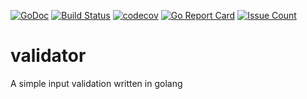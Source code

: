 [![GoDoc](https://godoc.org/github.com/zatiti/validator?status.svg)](https://godoc.org/github.com/zatiti/validator)
[![Build Status](https://travis-ci.org/zatiti/validator.svg?branch=master)](https://travis-ci.org/zatiti/validator)
[![codecov](https://codecov.io/gh/zatiti/validator/branch/master/graph/badge.svg)](https://codecov.io/gh/zatiti/validator)
[![Go Report Card](https://goreportcard.com/badge/github.com/zatiti/validator)](https://goreportcard.com/report/github.com/zatiti/validator)
[![Issue Count](https://codeclimate.com/github/zatiti/validator/badges/issue_count.svg)](https://codeclimate.com/github/zatiti/validator)

# validator
A simple input validation written in golang
